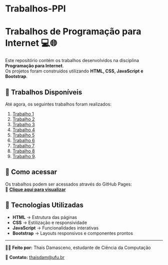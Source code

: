 # Trabalhos-PPI

# Trabalhos de Programação para Internet 💻🌐

Este repositório contém os trabalhos desenvolvidos na disciplina **Programação para Internet**.  
Os projetos foram construídos utilizando **HTML, CSS, JavaScript e Bootstrap**.

## 📂 Trabalhos Disponíveis
Até agora, os seguintes trabalhos foram realizados:

1. [Trabalho 1](trabalho1/index.html)  
2. [Trabalho 2](trabalho2/index.html)  
3. [Trabalho 3](trabalho3/index.html)  
4. [Trabalho 4](trabalho4/index.html)  
5. [Trabalho 5](trabalho5/index.html)  
6. [Trabalho 6](trabalho6/index.html)  
7. [Trabalho 7](trabalho7/index.html)
8. [Trabalho 8](trabalho8/index.html)
9. [Trabalho 9](trabalho9/index.html).

## 📎 Como acessar
Os trabalhos podem ser acessados através do GitHub Pages:  
🔗 **[Clique aqui para visualizar](https://thaisdam.github.io/Trabalhos-PPI/)**


## 📌 Tecnologias Utilizadas
- **HTML** → Estrutura das páginas  
- **CSS** → Estilização e responsividade  
- **JavaScript** → Funcionalidades interativas  
- **Bootstrap** → Layouts responsivos e componentes prontos  

---
👩‍💻 **Feito por:** Thais Damasceno, estudante de Ciência da Computação

📧 **Contato:** thaisdam@ufu.br  
